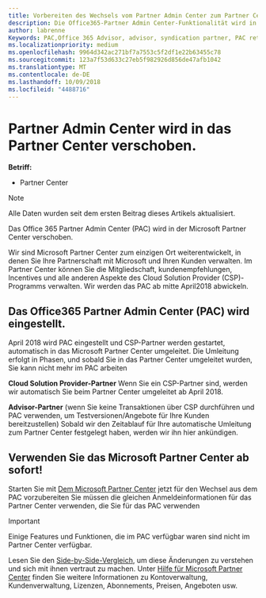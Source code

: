 ```yaml
---
title: Vorbereiten des Wechsels vom Partner Admin Center zum Partner Center | Partner Center
description: Die Office365-Partner Admin Center-Funktionalität wird in das Partner Center verschoben.
author: labrenne
Keywords: PAC,Office 365 Advisor, advisor, syndication partner, PAC retire, PAC retiring
ms.localizationpriority: medium
ms.openlocfilehash: 9964d342ac271bf7a7553c5f2df1e22b63455c78
ms.sourcegitcommit: 123a7f53d633c27eb5f982926d856de47afb1042
ms.translationtype: MT
ms.contentlocale: de-DE
ms.lasthandoff: 10/09/2018
ms.locfileid: "4488716"
---
```

# <a name="partner-admin-center-is-moving-to-the-partner-center"></a>Partner Admin Center wird in das Partner Center verschoben.

**Betriff:**

-  Partner Center

> [!NOTE]  
>  Alle Daten wurden seit dem ersten Beitrag dieses Artikels aktualisiert.

Das Office 365 Partner Admin Center (PAC) wird in der Microsoft Partner Center verschoben.

Wir sind Microsoft Partner Center zum einzigen Ort weiterentwickelt, in denen Sie Ihre Partnerschaft mit Microsoft und Ihren Kunden verwalten. Im Partner Center können Sie die Mitgliedschaft, kundenempfehlungen, Incentives und alle anderen Aspekte des Cloud Solution Provider (CSP)-Programms verwalten. Wir werden das PAC ab mitte April2018 abwickeln.

## <a name="the-office-365-partner-admin-center-pac-will-be-retired"></a>Das Office365 Partner Admin Center (PAC) wird eingestellt.

April 2018 wird PAC eingestellt und CSP-Partner werden gestartet, automatisch in das Microsoft Partner Center umgeleitet. Die Umleitung erfolgt in Phasen, und sobald Sie in das Partner Center umgeleitet wurden, Sie kann nicht mehr im PAC arbeiten 

**Cloud Solution Provider-Partner** Wenn Sie ein CSP-Partner sind, werden wir automatisch Sie beim Partner Center umgeleitet ab April 2018. 

**Advisor-Partner** (wenn Sie keine Transaktionen über CSP durchführen und PAC verwenden, um Testversionen/Angebote für Ihre Kunden bereitzustellen) Sobald wir den Zeitablauf für Ihre automatische Umleitung zum Partner Center festgelegt haben, werden wir ihn hier ankündigen. 


## <a name="start-using-the-microsoft-partner-center-now"></a>Verwenden Sie das Microsoft Partner Center ab sofort!

Starten Sie mit [Dem Microsoft Partner Center](https://partnercenter.microsoft.com/) jetzt für den Wechsel aus dem PAC vorzubereiten  Sie müssen die gleichen Anmeldeinformationen für das Partner Center verwenden, die Sie für das PAC verwenden 

> [!IMPORTANT]  
> Einige Features und Funktionen, die im PAC verfügbar waren sind nicht im Partner Center verfügbar.

 Lesen Sie den [Side-by-Side-Vergleich](moving-from-pac-to-pc.md), um diese Änderungen zu verstehen und sich mit ihnen vertraut zu machen.  Unter [Hilfe für Microsoft Partner Center](https://partnercenter.microsoft.com/partner/help) finden Sie weitere Informationen zu Kontoverwaltung, Kundenverwaltung, Lizenzen, Abonnements, Preisen, Angeboten usw.

 